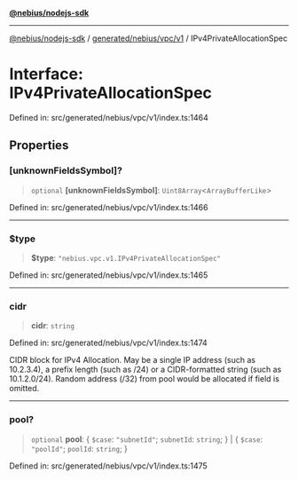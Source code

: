 [**@nebius/nodejs-sdk**](../../../../../README.md)

---

[@nebius/nodejs-sdk](../../../../../README.md) / [generated/nebius/vpc/v1](../README.md) / IPv4PrivateAllocationSpec

# Interface: IPv4PrivateAllocationSpec

Defined in: src/generated/nebius/vpc/v1/index.ts:1464

## Properties

### \[unknownFieldsSymbol\]?

> `optional` **\[unknownFieldsSymbol\]**: `Uint8Array`\<`ArrayBufferLike`\>

Defined in: src/generated/nebius/vpc/v1/index.ts:1466

---

### $type

> **$type**: `"nebius.vpc.v1.IPv4PrivateAllocationSpec"`

Defined in: src/generated/nebius/vpc/v1/index.ts:1465

---

### cidr

> **cidr**: `string`

Defined in: src/generated/nebius/vpc/v1/index.ts:1474

CIDR block for IPv4 Allocation.
May be a single IP address (such as 10.2.3.4),
a prefix length (such as /24) or a CIDR-formatted string (such as 10.1.2.0/24).
Random address (/32) from pool would be allocated if field is omitted.

---

### pool?

> `optional` **pool**: \{ `$case`: `"subnetId"`; `subnetId`: `string`; \} \| \{ `$case`: `"poolId"`; `poolId`: `string`; \}

Defined in: src/generated/nebius/vpc/v1/index.ts:1475
